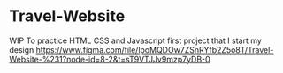 # Travel-Website
WIP
To practice HTML CSS and Javascript first project that I start
my design https://www.figma.com/file/lpoMQDOw7ZSnRYfb2Z5o8T/Travel-Website-%231?node-id=8-2&t=sT9VTJJv9mzp7yDB-0
